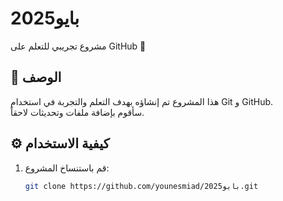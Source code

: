 # 2025بايو
مشروع تجريبي للتعلم على GitHub 🚀

## 📌 الوصف
هذا المشروع تم إنشاؤه بهدف التعلم والتجربة في استخدام Git و GitHub.  
سأقوم بإضافة ملفات وتحديثات لاحقاً.

## ⚙️ كيفية الاستخدام
1. قم باستنساخ المشروع:
   ```bash
   git clone https://github.com/younesmiad/2025بايو.git

